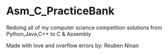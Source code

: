 # Asm_C_PracticeBank
Redoing all of my computer science competition solutions from Python,Java,C++ to C &amp; Assembly

Made with love and overflow errors by: Reuben Ninan
